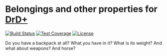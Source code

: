 # Belongings and other properties for [DrD+](http://www.altar.cz/drdplus/)

[![Build Status](https://travis-ci.org/jaroslavtyc/drd-plus-equipment.svg?branch=master)](https://travis-ci.org/jaroslavtyc/drd-plus-equipment)
[![Test Coverage](https://codeclimate.com/github/jaroslavtyc/drd-plus-equipment/badges/coverage.svg)](https://codeclimate.com/github/jaroslavtyc/drd-plus-equipment/coverage)
[![License](https://poser.pugx.org/drd-plus/equipment/license)](https://packagist.org/packages/drd-plus/equipment)

Do you have a backpack at all? What you have in it? What is its weight? And what about weapons? And horse?
